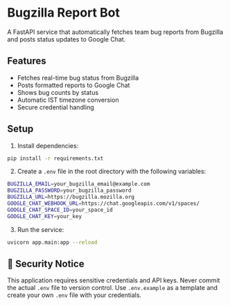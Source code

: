 # Bugzilla Report Bot

A FastAPI service that automatically fetches team bug reports from Bugzilla and posts status updates to Google Chat.

## Features

- Fetches real-time bug status from Bugzilla
- Posts formatted reports to Google Chat
- Shows bug counts by status
- Automatic IST timezone conversion
- Secure credential handling

## Setup

1. Install dependencies:

```bash
pip install -r requirements.txt
```

2. Create a `.env` file in the root directory with the following variables:

```bash
BUGZILLA_EMAIL=your_bugzilla_email@example.com
BUGZILLA_PASSWORD=your_bugzilla_password
BUGZILLA_URL=https://bugzilla.mozilla.org
GOOGLE_CHAT_WEBHOOK_URL=https://chat.googleapis.com/v1/spaces/
GOOGLE_CHAT_SPACE_ID=your_space_id
GOOGLE_CHAT_KEY=your_key   
```

3. Run the service:

```bash
uvicorn app.main:app --reload
```

## 🚨 Security Notice

This application requires sensitive credentials and API keys. Never commit the actual `.env` file to version control. Use `.env.example` as a template and create your own `.env` file with your credentials.
    